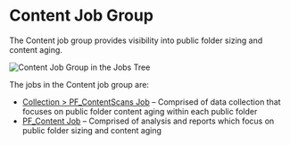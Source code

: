 # Content Job Group

The Content job group provides visibility into public folder sizing and content aging.

![Content Job Group in the Jobs Tree](/img/product_docs/accessanalyzer/admin/hostmanagement/jobstree.webp)

The jobs in the Content job group are:

- [Collection > PF_ContentScans Job](/docs/accessanalyzer/12.0/solutions/exchange/publicfolders/content/pf-contentscans.md) – Comprised of data collection that focuses
  on public folder content aging within each public folder
- [PF_Content Job](/docs/accessanalyzer/12.0/solutions/exchange/publicfolders/content/pf-content.md) – Comprised of analysis and reports which focus on public folder
  sizing and content aging
